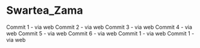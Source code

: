 # Swartea_Zama
Commit 1 - via web
Commit 2 - via web
Commit 3 - via web
Commit 4 - via web
Commit 5 - via web
Commit 6 - via web
Commit 1 - via web
Commit 1 - via web
